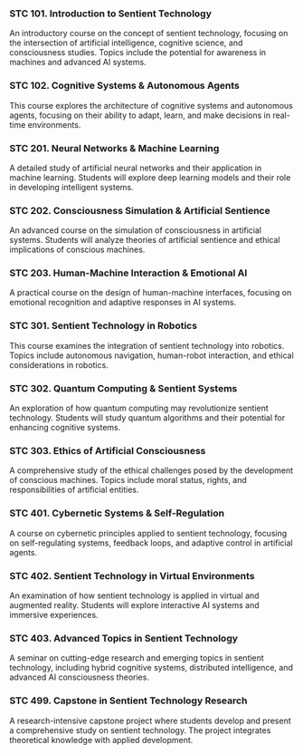 ### STC 101. Introduction to Sentient Technology

An introductory course on the concept of sentient technology, focusing on the intersection of artificial intelligence, cognitive science, and consciousness studies. Topics include the potential for awareness in machines and advanced AI systems.

### STC 102. Cognitive Systems & Autonomous Agents

This course explores the architecture of cognitive systems and autonomous agents, focusing on their ability to adapt, learn, and make decisions in real-time environments.

### STC 201. Neural Networks & Machine Learning

A detailed study of artificial neural networks and their application in machine learning. Students will explore deep learning models and their role in developing intelligent systems.

### STC 202. Consciousness Simulation & Artificial Sentience

An advanced course on the simulation of consciousness in artificial systems. Students will analyze theories of artificial sentience and ethical implications of conscious machines.

### STC 203. Human-Machine Interaction & Emotional AI

A practical course on the design of human-machine interfaces, focusing on emotional recognition and adaptive responses in AI systems.

### STC 301. Sentient Technology in Robotics

This course examines the integration of sentient technology into robotics. Topics include autonomous navigation, human-robot interaction, and ethical considerations in robotics.

### STC 302. Quantum Computing & Sentient Systems

An exploration of how quantum computing may revolutionize sentient technology. Students will study quantum algorithms and their potential for enhancing cognitive systems.

### STC 303. Ethics of Artificial Consciousness

A comprehensive study of the ethical challenges posed by the development of conscious machines. Topics include moral status, rights, and responsibilities of artificial entities.

### STC 401. Cybernetic Systems & Self-Regulation

A course on cybernetic principles applied to sentient technology, focusing on self-regulating systems, feedback loops, and adaptive control in artificial agents.

### STC 402. Sentient Technology in Virtual Environments

An examination of how sentient technology is applied in virtual and augmented reality. Students will explore interactive AI systems and immersive experiences.

### STC 403. Advanced Topics in Sentient Technology

A seminar on cutting-edge research and emerging topics in sentient technology, including hybrid cognitive systems, distributed intelligence, and advanced AI consciousness theories.

### STC 499. Capstone in Sentient Technology Research

A research-intensive capstone project where students develop and present a comprehensive study on sentient technology. The project integrates theoretical knowledge with applied development.